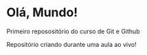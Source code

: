 # Olá, Mundo!
 Primeiro reposositório do curso de Git e Github

 Repositório criando durante uma aula ao vivo!
 